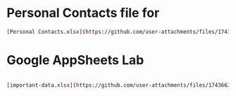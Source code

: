 # Personal Contacts file for 
```bash
[Personal Contacts.xlsx](https://github.com/user-attachments/files/17436644/Personal.Contacts.xlsx)
```
# Google AppSheets Lab
```bash

[important-data.xlsx](https://github.com/user-attachments/files/17436638/important-data.xlsx)

```
